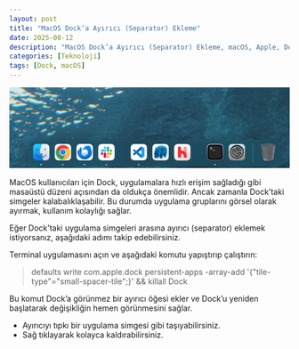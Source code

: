 ```yaml
---
layout: post
title: "MacOS Dock’a Ayırıcı (Separator) Ekleme"
date: 2025-08-12
description: "MacOS Dock’a Ayırıcı (Separator) Ekleme, macOS, Apple, Dock, Rıhtım"
categories: [Teknoloji]
tags: [Dock, macOS]
---
```

![MacOS Dock Seperator](/assets/images/post/dock.jpg)

MacOS kullanıcıları için Dock, uygulamalara hızlı erişim sağladığı gibi masaüstü düzeni açısından da oldukça önemlidir. Ancak zamanla Dock’taki simgeler kalabalıklaşabilir. Bu durumda uygulama gruplarını görsel olarak ayırmak, kullanım kolaylığı sağlar.


Eğer Dock’taki uygulama simgeleri arasına ayırıcı (separator) eklemek istiyorsanız, aşağıdaki adımı takip edebilirsiniz.



Terminal uygulamasını açın ve aşağıdaki komutu yapıştırıp çalıştırın:


> defaults write com.apple.dock persistent-apps -array-add '{"tile-type"="small-spacer-tile";}' && killall Dock


Bu komut Dock’a görünmez bir ayırıcı öğesi ekler ve Dock’u yeniden başlatarak değişikliğin hemen görünmesini sağlar.


- Ayırıcıyı tıpkı bir uygulama simgesi gibi taşıyabilirsiniz.
- Sağ tıklayarak kolayca kaldırabilirsiniz.
